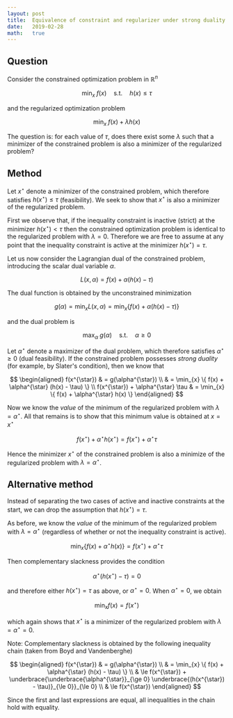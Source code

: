 ```yaml
---
layout: post
title:  Equivalence of constraint and regularizer under strong duality
date:   2019-02-28
math:   true
---
```


## Question

Consider the constrained optimization problem in $\mathbb{R}^{n}$

$$ \min_{x} \; f(x) \quad \text{s.t.} \quad h(x) \le \tau $$

and the regularized optimization problem

$$ \min_{x} \; f(x) + \lambda h(x) $$

The question is: for each value of $\tau$, does there exist some $\lambda$ such that a minimizer of the constrained problem is also a minimizer of the regularized problem?

## Method

Let $x^{\star}$ denote a minimizer of the constrained problem, which therefore satisfies $h(x^{\star}) \le \tau$ (feasibility).
We seek to show that $x^{\star}$ is also a minimizer of the regularized problem.

First we observe that, if the inequality constraint is inactive (strict) at the minimizer $h(x^{\star}) < \tau$ then the constrained optimization problem is identical to the regularized problem with $\lambda = 0$.
Therefore we are free to assume at any point that the inequality constraint is active at the minimizer $h(x^{\star}) = \tau$.

Let us now consider the Lagrangian dual of the constrained problem, introducing the scalar dual variable $\alpha$.

$$ L(x, \alpha) = f(x) + \alpha (h(x) - \tau) $$

The dual function is obtained by the unconstrained minimization

$$ g(\alpha) = \min_{x} L(x, \alpha) = \min_{x} \{ f(x) + \alpha (h(x) - \tau) \} $$

and the dual problem is

$$ \max_{\alpha} \; g(\alpha) \quad \text{s.t.} \quad \alpha \ge 0 $$

Let $\alpha^{\star}$ denote a maximizer of the dual problem, which therefore satisfies $\alpha^{\star} \ge 0$ (dual feasibility).
If the constrained problem possesses _strong duality_ (for example, by Slater's condition), then we know that

$$ \begin{aligned}
f(x^{\star}) & = g(\alpha^{\star}) \\
& = \min_{x} \{ f(x) + \alpha^{\star} (h(x) - \tau) \} \\
f(x^{\star}) + \alpha^{\star} \tau & = \min_{x} \{ f(x) + \alpha^{\star} h(x) \}
\end{aligned} $$

Now we know the _value_ of the minimum of the regularized problem with $\lambda = \alpha^{\star}$.
All that remains is to show that this minimum value is obtained at $x = x^{\star}$

$$ f(x^{\star}) + \alpha^{\star} h(x^{\star}) = f(x^{\star}) + \alpha^{\star} \tau $$

Hence the minimizer $x^{\star}$ of the constrained problem is also a minimize of the regularized problem with $\lambda = \alpha^{\star}$.

## Alternative method

Instead of separating the two cases of active and inactive constraints at the start, we can drop the assumption that $h(x^{\star}) = \tau$.

As before, we know the _value_ of the minimum of the regularized problem with $\lambda = \alpha^{\star}$ (regardless of whether or not the inequality constraint is active).

$$ \min_{x} \{ f(x) + \alpha^{\star} h(x) \} = f(x^{\star}) + \alpha^{\star} \tau $$

Then complementary slackness provides the condition

$$ \alpha^{\star} (h(x^{\star}) - \tau) = 0 $$

and therefore either $h(x^{\star}) = \tau$ as above, or $\alpha^{\star} = 0$.
When $\alpha^{\star} = 0$, we obtain

$$ \min_{x} f(x) = f(x^{\star}) $$

which again shows that $x^{\star}$ is a minimizer of the regularized problem with $\lambda = \alpha^{\star} = 0$.

Note: Complementary slackness is obtained by the following inequality chain (taken from Boyd and Vandenberghe)

$$ \begin{aligned}
f(x^{\star}) & = g(\alpha^{\star}) \\
& = \min_{x} \{ f(x) + \alpha^{\star} (h(x) - \tau) \} \\
& \le f(x^{\star}) + \underbrace{\underbrace{\alpha^{\star}}_{\ge 0} \underbrace{(h(x^{\star}) - \tau)}_{\le 0}}_{\le 0} \\
& \le f(x^{\star})
\end{aligned} $$

Since the first and last expressions are equal, all inequalities in the chain hold with equality.
